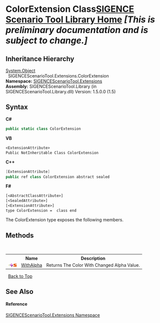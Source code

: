 # ColorExtension Class<a href="https://github.com/ObiWanLansi/SIGENCE-Scenario-Tool">SIGENCE Scenario Tool Library Home</a> _**\[This is preliminary documentation and is subject to change.\]**_




## Inheritance Hierarchy
<a href="http://msdn2.microsoft.com/en-us/library/e5kfa45b" target="_blank">System.Object</a><br />&nbsp;&nbsp;SIGENCEScenarioTool.Extensions.ColorExtension<br />
**Namespace:**&nbsp;<a href="f2af11f5-ae9d-3dcc-a4a9-ba07a037925f.md">SIGENCEScenarioTool.Extensions</a><br />**Assembly:**&nbsp;SIGENCEScenarioTool.Library (in SIGENCEScenarioTool.Library.dll) Version: 1.5.0.0 (1.5)

## Syntax

**C#**<br />
``` C#
public static class ColorExtension
```

**VB**<br />
``` VB
<ExtensionAttribute>
Public NotInheritable Class ColorExtension
```

**C++**<br />
``` C++
[ExtensionAttribute]
public ref class ColorExtension abstract sealed
```

**F#**<br />
``` F#
[<AbstractClassAttribute>]
[<SealedAttribute>]
[<ExtensionAttribute>]
type ColorExtension =  class end
```

The ColorExtension type exposes the following members.


## Methods
&nbsp;<table><tr><th></th><th>Name</th><th>Description</th></tr><tr><td>![Public method](media/pubmethod.gif "Public method")![Static member](media/static.gif "Static member")</td><td><a href="f40f4e4c-64ce-437c-bb4f-84cedd12c64f.md">WithAlpha</a></td><td>
Returns The Color With Changed Alpha Value.</td></tr></table>&nbsp;
<a href="#colorextension-class">Back to Top</a>

## See Also


#### Reference
<a href="f2af11f5-ae9d-3dcc-a4a9-ba07a037925f.md">SIGENCEScenarioTool.Extensions Namespace</a><br />